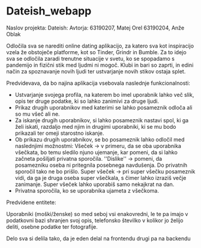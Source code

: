 # Dateish_webapp
Naslov projekta: Dateish:
Avtorja:
    63190207, Matej Orel
    63190204, Anže Oblak

Odločila sva se narediti online dating aplikacijo, za katero sva kot inspiracijo vzela že obstoječe platforme, kot so Tinder, Grindr in Bumble. Za to idejo sva se odločila zaradi trenutne situacije v svetu, ko se spopadamo s pandemijo in fizični stik med ljudmi ni mogoč. Klubi in bari so zaprti, in edini način za spoznavanje novih ljudi ter ustvarjanje novih stikov ostaja splet.

Predvidevava, da bo najina aplikacija vsebovala naslednje funkcionalnosti:

- Ustvarjanje svojega profila, na katerem bo imel uporabnik lahko več slik, opis ter druge podatke, ki so lahko zanimivi za druge ljudi.
- Prikaz drugih uporabnikov med katerimi se lahko posameznik odloča ali so mu všeč ali ne.
- Za iskanje drugih uporabnikov, si lahko posameznik nastavi spol, ki ga želi iskati, razdaljo med njim in drugimi uporabniki, ki se mu bodo prikazali ter omeji starostno iskanje.
- Ob prikazu drugih uporabnikov, se bo posameznik lahko odločil med naslednjimi možnostmi:
      Všeček -> v primeru, da se oba uporabnika všečkata, bo temu sledilo njuno ujemanje, kar pomeni, da si lahko začneta pošiljati privatna sporočila.
      ''Dislike'' -> pomeni, da posamezniku oseba ni pritegnila posebnega navdušenja. Do privatnih sporočil tako ne bo prišlo.
      Super všeček -> pri super všečku posameznik vidi, da ga je druga oseba super všečkala, s čimer lahko izraziš večje zanimanje. Super všeček lahko uporabiš samo nekajkrat na dan.
- Privatna sporočila, ko se uporabnika ujameta z všečkoma.
 

Predvidene entitete:

Uporabniki (moški/ženske) so med seboj vsi enakovredni, le te pa imajo v podatkovni bazi shranjen svoj opis, telefonsko številko v kolikor jo želijo deliti, osebne podatke ter fotografije.

Delo sva si delila tako, da je eden delal na frontendu drugi pa na backendu 
